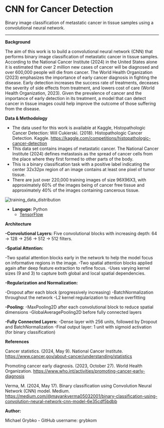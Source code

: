 # CNN for Cancer Detection
Binary image classification of metastatic cancer in tissue samples using a convolutional neural network.

---

**Background**

The aim of this work is to build a convolutional neural network (CNN) that performs binary image classification of metastatic cancer in tissue samples. According to the National Cancer Institute (2024) in the United States alone it is estimated that over 2 million new cases of cancer will be diagnosed and over 600,000 people will die from cancer. The World Health Organization (2023) emphasizes the importance of early cancer diagnosis in fighting the disease. Early detection increases the success rate of treatments, deceases the severity of side effects from treatment, and lowers cost of care (World Health Organization, 2023). Given the prevalence of cancer and the importance of early detection in its treatment, a model that can detect cancer in tissue images could help improve the outcome of those suffering from the disease. 

**Data & Methodology**

- The data used for this work is available at Kaggle, Histopathologic Cancer Detection:
Will Cukierski. (2018). Histopathologic Cancer Detection. Kaggle. https://kaggle.com/competitions/histopathologic-cancer-detection
- This data set contains images of metastatic cancer. The National Cancer Institute (2024) defines metastasis as the spread of cancer cells from the place where they first formed to other parts of the body. 
- This is a binary classification task with a positive label indicating the center 32x32px region of an image contains at least one pixel of tumor tissue. 
- There are just over 220,000 training images of size 96X96X3, with approximately 60% of the images being of cancer free tissue and approximately 40% of the images containing cancerous tissue. 

![training_data_distribution](https://github.com/user-attachments/assets/aa273beb-0c52-4cb7-8cb4-5aa75175d5cd)

- **Languge:** Python
  - [TensorFlow](https://www.tensorflow.org/)

**Architecture**

**-Convolutional Layers:** Five convolutional blocks with increasing depth: 64 → 128 → 256 → 512 → 512 filters.

**-Spatial Attention:**

  -Two spatial attention blocks early in the network to help the model focus on informative regions in the image.
  -Two spatial attention blocks applied again after deep feature extraction to refine focus.
  -Uses varying kernel sizes (9 and 3) to capture both global and local spatial dependencies.
  
**-Regularization and Normalization:**

  -Dropout after each block (progressively increasing)
  -BatchNormalization throughout the network
  -L2 kernel regularization to reduce overfitting
  
**-Pooling:**
  -MaxPooling2D after each convolutional block to reduce spatial dimensions
  -GlobalAveragePooling2D before fully connected layers
  
**-Fully Connected Layers:**
  -Dense layer with 256 units, followed by Dropout and BatchNormalization
  -Final output layer: 1 unit with sigmoid activation (for binary classification)




**References**

Cancer statistics. (2024, May 9). National Cancer Institute. https://www.cancer.gov/about-cancer/understanding/statistics

Promoting cancer early diagnosis. (2023, October 27). World Health Organization. https://www.who.int/activities/promoting-cancer-early-diagnosis

Verma, M. (2024, May 17). Binary classification using Convolution Neural Network (CNN) model. Medium. https://medium.com/@mayankverma05032001/binary-classification-using-convolution-neural-network-cnn-model-6e35cdf5bdbb


**Author:**

Michael Grybko - GitHub username: grybkom
